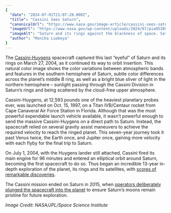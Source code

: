 ```yaml
---
{
  "date": "2024-07-01T21:07:28.000Z",
  "title": "Cassini Sees Saturn",
  "canonicalUrl": "https://www.nasa.gov/image-article/cassini-sees-saturn/",
  "imageUrl": "https://www.nasa.gov/wp-content/uploads/2024/07/pia05389orig.jpg",
  "imageAlt": "Saturn and its rings against the blackness of space. Saturn is a pale beige, with slightly varying stripes. At the top is a sliver of blue light.",
  "author": "Monika Luabeya"
}
---
```


The [Cassini-Huygens](https://science.nasa.gov/mission/cassini/) spacecraft captured this last “eyeful” of Saturn and its rings on March 27, 2004, as it continued its way to orbit insertion. This natural color image shows the color variations between atmospheric bands and features in the southern hemisphere of Saturn, subtle color differences across the planet’s middle B ring, as well as a bright blue sliver of light in the northern hemisphere – sunlight passing through the Cassini Division in Saturn’s rings and being scattered by the cloud-free upper atmosphere.

Cassini-Huygens, at 12,593 pounds one of the heaviest planetary probes ever, was launched on Oct. 15, 1997, on a Titan IVB/Centaur rocket from Cape Canaveral Air Force Station in Florida. Although that was the most powerful expendable launch vehicle available, it wasn’t powerful enough to send the massive Cassini-Huygens on a direct path to Saturn. Instead, the spacecraft relied on several gravity assist maneuvers to achieve the required velocity to reach the ringed planet. This seven-year journey took it past Venus twice, the Earth once, and Jupiter once, gaining more velocity with each flyby for the final trip to Saturn.

On July 1, 2004, with the Huygens lander still attached, Cassini fired its main engine for 96 minutes and entered an elliptical orbit around Saturn, becoming the first spacecraft to do so. Thus began an incredible 13-year in-depth exploration of the planet, its rings and its satellites, with [scores of remarkable discoveries](https://science.nasa.gov/mission/cassini/stories/).

The Cassini mission ended on Saturn in 2015, when [operators deliberately plunged the spacecraft into the planet](https://science.nasa.gov/mission/cassini/grand-finale/overview/) to ensure Saturn’s moons remain pristine for future exploration.

_Image Credit: NASA/JPL/Space Science Institute_
